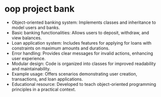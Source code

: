 # oop project bank

- Object-oriented banking system: Implements classes and inheritance to model users and banks.
- Basic banking functionalities: Allows users to deposit, withdraw, and view balances.
- Loan application system: Includes features for applying for loans with constraints on maximum amounts and durations.
- Error handling: Provides clear messages for invalid actions, enhancing user experience.
- Modular design: Code is organized into classes for improved readability and maintainability.
- Example usage: Offers scenarios demonstrating user creation, transactions, and loan applications.
- Educational resource: Developed to teach object-oriented programming principles in a practical context.
